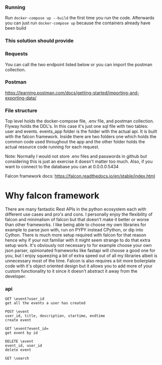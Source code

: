 ### Running
Run `docker-compose up --build` the first time you run the code. Afterwards you can just run `docker-compose up` because the containers already have been build
### This solution should provide


### Requests
You can call the two endpoint listed below or you can import the postman collection.

### Postman 
https://learning.postman.com/docs/getting-started/importing-and-exporting-data/

### File structure
Top level holds the docker-compose file, .env file, and postman collection. Flyway holds the DDL's. In this case it's just one sql file with two tables: user and events. events_app folder is the folder with the actual api. It is built with the falcon framework. Inside there are two folders one which holds the common code used throughout the app and the other folder holds the actual resource code running for each request.

Note: Normally I would not store .env files and passwords in github but considering this is just an exercise it doesn't matter too much. Also, if you want to connect to the database you can at 0.0.0.0:5434

Falcon framework docs: 
https://falcon.readthedocs.io/en/stable/index.html

# Why falcon framework
There are many fantastic Rest APIs in the python ecosystem each with different use cases and pro's and cons. I personally enjoy the flexibility of falcon and minimalism of falcon but that doesn't make it better or worse than other frameworks. I like being able to choose my own libraries for example to parse json with, run on PYPY instead CPython, or dip into Cython. There is much more setup required with falcon for that reason hence why if your not familiar with it might seem strange to do that extra setup work. It's obviously not necessary to for example choose your own json parser, opinionated frameworks like fastapi will choose a good one for you, but I enjoy squeezing a bit of extra speed out of all my libraries albeit is unnecessary most of the time. Falcon is also requires a bit more boilerplate code with it's object oriented design but it allows you to add more of your custom functionality to it since it doesn't abstract it away from the developer. 

### api
```
GET \event?user_id
get all the events a user has created

POST \event
user_id, title, description, startime, endtime
create event

GET \event?event_id=
get event by id

DELETE \event
event_id, user_id
delete event

GET \search
```

